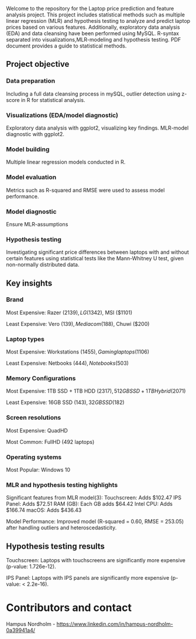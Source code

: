 
Welcome to the repository for the Laptop price prediction and feature analysis project. This project includes statistical methods such as multiple linear regression (MLR) and hypothesis testing to analyze and predict laptop prices based on various features. Additionally, exploratory data analysis (EDA) and data cleansing have been performed using MySQL. R-syntax separated into visualizations,MLR-modeling and hypothesis testing. PDF document provides a guide to statistical methods.

## Project objective

### Data preparation

Including a full data cleansing process in mySQL, outlier detection using z-score in R for statistical analysis. 

### Visualizations (EDA/model diagnostic) 

Exploratory data analysis with ggplot2, visualizing key findings.
MLR-model diagnostic with ggplot2. 

### Model building  

Multiple linear regression models conducted in R. 

### Model evaluation 

Metrics such as R-squared and RMSE were used to assess model performance. 

### Model diagnostic 

Ensure MLR-assumptions

### Hypothesis testing 

Investigating significant price differences between laptops with and without certain features using statistical tests like the Mann-Whitney U test, given non-normally distributed data.

## Key insights

### Brand

Most Expensive: Razer ($2139), LG ($1342), MSI ($1101)

Least Expensive: Vero ($139), Mediacom ($188), Chuwi ($200)

### Laptop types


Most Expensive: Workstations ($1455), Gaming laptops ($1106)

Least Expensive: Netbooks ($444), Notebooks ($503)

### Memory Configurations


Most Expensive: 1TB SSD + 1TB HDD ($2317), 512GB SSD + 1TB Hybrid ($2071)


Least Expensive: 16GB SSD ($143), 32GB SSD ($182)

### Screen resolutions


Most Expensive: QuadHD


Most Common: FullHD (492 laptops)

### Operating systems


Most Popular: Windows 10

### MLR and hypothesis testing highlights

Significant features from MLR model(3):
Touchscreen: Adds $102.47
IPS Panel: Adds $72.51
RAM (GB): Each GB adds $64.42
Intel CPU: Adds $166.74
macOS: Adds $436.43


Model Performance: Improved model (R-squared = 0.60, RMSE = 253.05) after handling outliers and heteroscedasticity.

## Hypothesis testing results


Touchscreen: Laptops with touchscreens are significantly more expensive (p-value: 1.726e-12).


IPS Panel: Laptops with IPS panels are significantly more expensive (p-value: < 2.2e-16).

# Contributors and contact 
Hampus Nordholm - https://www.linkedin.com/in/hampus-nordholm-0a39941a4/
